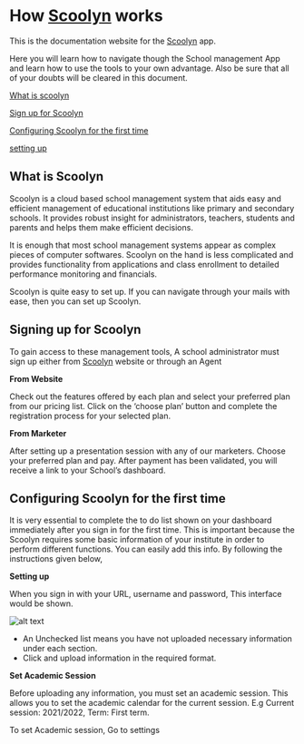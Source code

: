 # How [Scoolyn](https://scoolyn.com) works

This is the documentation website for the [Scoolyn](https://scoolyn.com) app. 

Here you will learn how to navigate though the School management App and learn how to use the tools to your own advantage. Also be sure that all of your doubts will be cleared in this document.

[What is scoolyn](#WhatisScoolyn)  

[Sign up for Scoolyn](#signingUpForScoolyn)

[Configuring Scoolyn for the first time](#ConfiguringScoolynforthefirsttime) 

[setting up](#Settingup)
 
<a name="WhatisScoolyn"> **What is Scoolyn** </a>
---


Scoolyn is a cloud based school management system that aids easy and efficient management of educational institutions like primary and secondary schools. It provides robust insight for administrators, teachers, students and parents and helps them make efficient decisions.
 
It is enough that most school management systems appear as complex pieces of computer softwares. Scoolyn on the hand is less complicated and provides functionality from applications and class enrollment to detailed performance monitoring and financials.
 
Scoolyn is quite easy to set up. If you can navigate through your mails with ease, then you can set up Scoolyn.


<a name="signingUpForScoolyn"> **Signing up for Scoolyn** </a>
---

To gain access to these management tools, A school administrator must sign up either from [Scoolyn](https://scoolyn.com) website or through an Agent

**From Website** 

Check out the features offered by each plan and select your preferred plan from our pricing list. Click on the ‘choose plan’ button and complete the registration process for your selected plan.

**From Marketer** 

After setting up a presentation session with any of our marketers. Choose your preferred plan and pay. After payment has been validated, you will receive a link to your School’s dashboard. 







 
<a name="ConfiguringScoolynforthefirsttime"> **Configuring Scoolyn for the first time** </a> 
---

It is very essential to complete the to do list shown on your dashboard immediately after you sign in for the first time. This is important because the Scoolyn requires some basic information of your institute in order to perform different functions. You can easily add this info. By following the instructions given below,

<a name="Settingup"> **Setting up**

When you sign in with your URL, username and password, This interface would be shown.

![alt text](https://doc-14-84-docs.googleusercontent.com/docs/securesc/c145jubm2chm936opr8nt568nqe09chu/j4samsdv739a0h6vkd6drav6rampfe9p/1675258350000/03496337195092179490/12172576909483790818/17vmVLSo52gwEG5f7Rpm4vvgLTNi0PROl?e=download&ax=AB85Z1BnXbuKt9cfMHCULqlm58PfdYCj4huIIYZ1007SoyQlC_Pu8-S5jPyzGY79_Y95DercTwRkzgw6g139ijZxtyMb5ecWkHNczkVNaksL0nir1uKz8hC_xs7uBvzxI5bcQagqxUh7io-i7hH0pmTf51tNaQ68Vw3UXIVq5CBZXhxwmITwcFVsCUx4U8VLKxhWB2aGGr3hZa7TixKPFazkViFqheBDEwaDvtMWwv_6LvAdwV9NadH5q5wYhMsKCCwyFK3_QVh751OYXTUp23iuZVusnCqtv8I-5orILqyG9v8g9pCqXQ8M9zGbItWp1zYR_hWei2uH00TpBXGefIG_FXRMtRnyvsIUG0IibD8cABYdS-ax5Vroh0hnZc-wE6jxLIfu1EXAOYcgmuhvuBfeTDDCrDv66M-Sy05zerlp29eGfGLy-SFnX3TLlxWLGlLWcDbdI29GdbSh75Xmau1VgkHmvUtCsGnD1jZOW5eExlXivy6l35oDKKO0_iWrFzho3u_5Qlg6QjV06QcFgaY5Uww4l6hyn3TENsevbrZKp4pgYsbeJYX87r8-_BaecouTzbn-0I8HgETKg_7r12yIO7iehPSwlYaSpDwWknScGgGtG6lKkeWUDLtLhnQk3NEhdXMgPeMi6uv53nAtNfrAgeWd23Y6GzeYTCBg6W2slntglNB0za_ETYWRN3lKkSkOfmmsjL8OD45BTESWwe-gyra2mkTSncusqscR2z2HxsZfpmDWZB9TsqIgtXCPvo5f9UKCnONUWRJud2XV2ph_8XJpC9ktVkHZmJH_TIL3gi8pZPdpMI-0mFle7BBvsq-TrlB3jldKhWxqpPginbpzCy18s60zHcEW_-QNiABwd83jSH4DdPfpapZ0JljgkEPcVg&uuid=21030d52-846b-4d82-aea0-d3fd9ab6158a&authuser=0&nonce=l2hsq4rj0517g&user=12172576909483790818&hash=rbm9ntv1vccg46tdkapjbqd3bq1tbf3c)

- An Unchecked list means you have not uploaded necessary information under each section. 
- Click and upload information in the required format.


**Set Academic Session**

Before uploading any information, you must set an academic session. This allows you to set the academic calendar for the current session. E.g Current session: 2021/2022, Term: First term.







To set Academic session, Go to settings 
